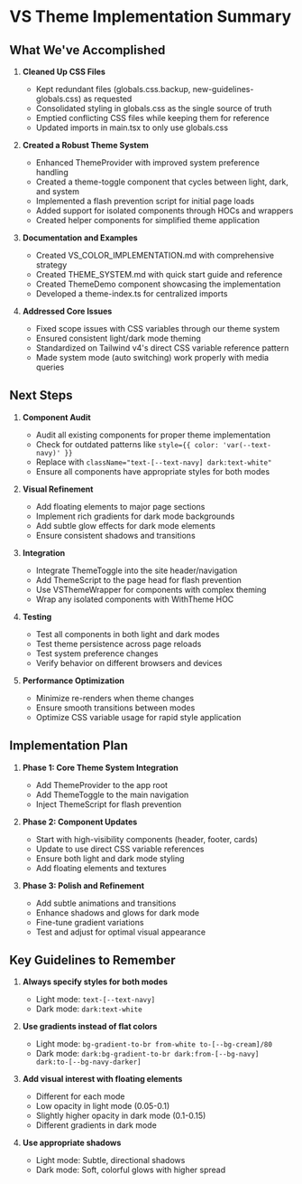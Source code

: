 # VS Theme Implementation Summary

## What We've Accomplished

1. **Cleaned Up CSS Files**
   - Kept redundant files (globals.css.backup, new-guidelines-globals.css) as requested
   - Consolidated styling in globals.css as the single source of truth
   - Emptied conflicting CSS files while keeping them for reference
   - Updated imports in main.tsx to only use globals.css

2. **Created a Robust Theme System**
   - Enhanced ThemeProvider with improved system preference handling
   - Created a theme-toggle component that cycles between light, dark, and system
   - Implemented a flash prevention script for initial page loads
   - Added support for isolated components through HOCs and wrappers
   - Created helper components for simplified theme application

3. **Documentation and Examples**
   - Created VS_COLOR_IMPLEMENTATION.md with comprehensive strategy
   - Created THEME_SYSTEM.md with quick start guide and reference
   - Created ThemeDemo component showcasing the implementation
   - Developed a theme-index.ts for centralized imports

4. **Addressed Core Issues**
   - Fixed scope issues with CSS variables through our theme system
   - Ensured consistent light/dark mode theming
   - Standardized on Tailwind v4's direct CSS variable reference pattern
   - Made system mode (auto switching) work properly with media queries

## Next Steps

1. **Component Audit**
   - Audit all existing components for proper theme implementation
   - Check for outdated patterns like `style={{ color: 'var(--text-navy)' }}`
   - Replace with `className="text-[--text-navy] dark:text-white"`
   - Ensure all components have appropriate styles for both modes

2. **Visual Refinement**
   - Add floating elements to major page sections
   - Implement rich gradients for dark mode backgrounds
   - Add subtle glow effects for dark mode elements
   - Ensure consistent shadows and transitions

3. **Integration**
   - Integrate ThemeToggle into the site header/navigation
   - Add ThemeScript to the page head for flash prevention
   - Use VSThemeWrapper for components with complex theming
   - Wrap any isolated components with WithTheme HOC

4. **Testing**
   - Test all components in both light and dark modes
   - Test theme persistence across page reloads
   - Test system preference changes
   - Verify behavior on different browsers and devices

5. **Performance Optimization**
   - Minimize re-renders when theme changes
   - Ensure smooth transitions between modes
   - Optimize CSS variable usage for rapid style application

## Implementation Plan

1. **Phase 1: Core Theme System Integration**
   - Add ThemeProvider to the app root
   - Add ThemeToggle to the main navigation
   - Inject ThemeScript for flash prevention

2. **Phase 2: Component Updates**
   - Start with high-visibility components (header, footer, cards)
   - Update to use direct CSS variable references
   - Ensure both light and dark mode styling
   - Add floating elements and textures

3. **Phase 3: Polish and Refinement**
   - Add subtle animations and transitions
   - Enhance shadows and glows for dark mode
   - Fine-tune gradient variations
   - Test and adjust for optimal visual appearance

## Key Guidelines to Remember

1. **Always specify styles for both modes**
   - Light mode: `text-[--text-navy]`
   - Dark mode: `dark:text-white`

2. **Use gradients instead of flat colors**
   - Light mode: `bg-gradient-to-br from-white to-[--bg-cream]/80`
   - Dark mode: `dark:bg-gradient-to-br dark:from-[--bg-navy] dark:to-[--bg-navy-darker]`

3. **Add visual interest with floating elements**
   - Different for each mode
   - Low opacity in light mode (0.05-0.1)
   - Slightly higher opacity in dark mode (0.1-0.15)
   - Different gradients in dark mode

4. **Use appropriate shadows**
   - Light mode: Subtle, directional shadows
   - Dark mode: Soft, colorful glows with higher spread